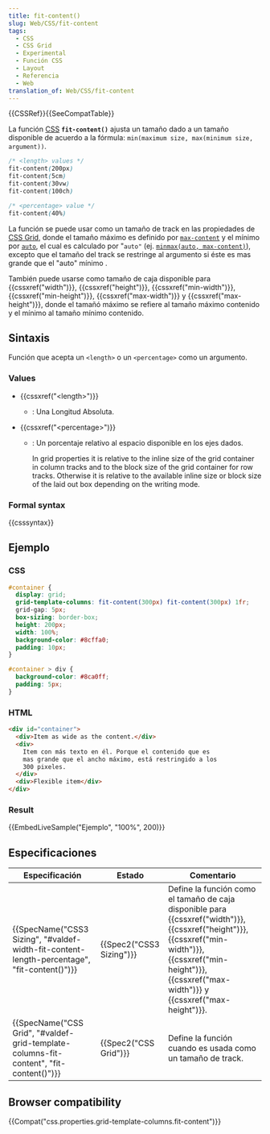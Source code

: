 ```yaml
---
title: fit-content()
slug: Web/CSS/fit-content
tags:
  - CSS
  - CSS Grid
  - Experimental
  - Función CSS
  - Layout
  - Referencia
  - Web
translation_of: Web/CSS/fit-content
---
```


{{CSSRef}}{{SeeCompatTable}}

La función [CSS](/es/docs/Web/CSS) **`fit-content()`** ajusta un tamaño dado a un tamaño disponible de acuerdo a la fórmula: `min(maximum size, max(minimum size, argument))`.

```css
/* <length> values */
fit-content(200px)
fit-content(5cm)
fit-content(30vw)
fit-content(100ch)

/* <percentage> value */
fit-content(40%)
```

La función se puede usar como un tamaño de track en las propiedades de [CSS Grid](/es/docs/Web/CSS/CSS_Grid_Layout), donde el tamaño máximo es definido por [`max-content`](/en-US/docs/Web/CSS/grid-template-columns#max-content) y el mínimo por [`auto`](/en-US/docs/Web/CSS/grid-template-columns#auto), el cual es calculado por "`auto"` (ej. [`minmax(auto, max-content)`](/en-US/docs/Web/CSS/minmax)), excepto que el tamaño del track se restringe al argumento si éste es mas grande que el "auto" mínimo .

También puede usarse como tamaño de caja disponible para {{cssxref("width")}}, {{cssxref("height")}}, {{cssxref("min-width")}}, {{cssxref("min-height")}}, {{cssxref("max-width")}} y {{cssxref("max-height")}}, donde el tamañó máximo se refiere al tamaño máximo contenido y el mínimo al tamaño mínimo contenido.

## Sintaxis

Función que acepta un `<length>` o un `<percentage>` como un argumento.

### Values

- {{cssxref("&lt;length&gt;")}}
  - : Una Longitud Absoluta.
- {{cssxref("&lt;percentage&gt;")}}

  - : Un porcentaje relativo al espacio disponible en los ejes dados.

    In grid properties it is relative to the inline size of the grid container in column tracks and to the block size of the grid container for row tracks. Otherwise it is relative to the available inline size or block size of the laid out box depending on the writing mode.

### Formal syntax

{{csssyntax}}

## Ejemplo

### CSS

```css
#container {
  display: grid;
  grid-template-columns: fit-content(300px) fit-content(300px) 1fr;
  grid-gap: 5px;
  box-sizing: border-box;
  height: 200px;
  width: 100%;
  background-color: #8cffa0;
  padding: 10px;
}

#container > div {
  background-color: #8ca0ff;
  padding: 5px;
}
```

### HTML

```html
<div id="container">
  <div>Item as wide as the content.</div>
  <div>
    Item con más texto en él. Porque el contenido que es
    mas grande que el ancho máximo, está restringido a los
    300 pixeles.
  </div>
  <div>Flexible item</div>
</div>
```

### Result

{{EmbedLiveSample("Ejemplo", "100%", 200)}}

## Especificaciones

| Especificación                                                                                                           | Estado                           | Comentario                                                                                                                                                                                                                                                    |
| ------------------------------------------------------------------------------------------------------------------------ | -------------------------------- | ------------------------------------------------------------------------------------------------------------------------------------------------------------------------------------------------------------------------------------------------------------- |
| {{SpecName("CSS3 Sizing", "#valdef-width-fit-content-length-percentage", "fit-content()")}} | {{Spec2("CSS3 Sizing")}} | Define la función como el tamaño de caja disponible para {{cssxref("width")}}, {{cssxref("height")}}, {{cssxref("min-width")}}, {{cssxref("min-height")}}, {{cssxref("max-width")}} y {{cssxref("max-height")}}. |
| {{SpecName("CSS Grid", "#valdef-grid-template-columns-fit-content", "fit-content()")}}     | {{Spec2("CSS Grid")}}     | Define la función cuando es usada como un tamaño de track.                                                                                                                                                                                                    |

## Browser compatibility

{{Compat("css.properties.grid-template-columns.fit-content")}}
